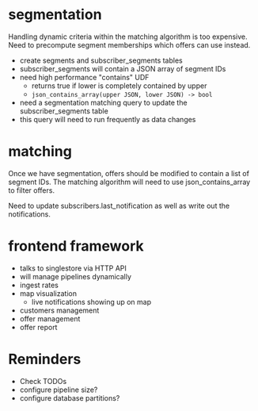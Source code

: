 # segmentation

Handling dynamic criteria within the matching algorithm is too expensive. Need to precompute segment memberships which offers can use instead.

- create segments and subscriber_segments tables
- subscriber_segments will contain a JSON array of segment IDs
- need high performance "contains" UDF
  - returns true if lower is completely contained by upper
  - `json_contains_array(upper JSON, lower JSON) -> bool`
- need a segmentation matching query to update the subscriber_segments table
- this query will need to run frequently as data changes

# matching

Once we have segmentation, offers should be modified to contain a list of segment IDs. The matching algorithm will need to use json_contains_array to filter offers.

Need to update subscribers.last_notification as well as write out the notifications.

# frontend framework

- talks to singlestore via HTTP API
- will manage pipelines dynamically
- ingest rates
- map visualization
  - live notifications showing up on map
- customers management
- offer management
- offer report

# Reminders

- Check TODOs
- configure pipeline size?
- configure database partitions?
